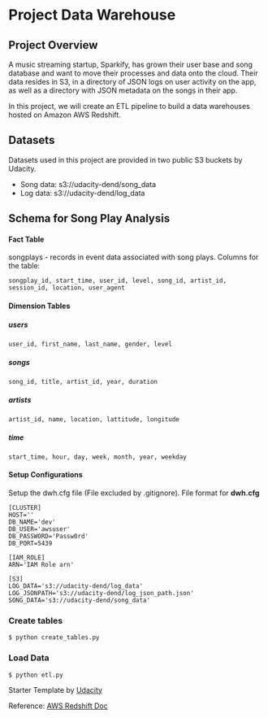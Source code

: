 # Project Data Warehouse

## Project Overview
A music streaming startup, Sparkify, has grown their user base and song database and want to move their processes and data onto the cloud. Their data resides in S3, in a directory of JSON logs on user activity on the app, as well as a directory with JSON metadata on the songs in their app.

In this project, we will create an ETL pipeline to build a data warehouses hosted on Amazon AWS Redshift.


## Datasets

Datasets used in this project are provided in two public S3 buckets by Udacity. 

- Song data: s3://udacity-dend/song_data
- Log data: s3://udacity-dend/log_data


## Schema for Song Play Analysis

#### Fact Table
songplays - records in event data associated with song plays. Columns for the table:

    songplay_id, start_time, user_id, level, song_id, artist_id, session_id, location, user_agent

#### Dimension Tables 
##### users

    user_id, first_name, last_name, gender, level
##### songs

    song_id, title, artist_id, year, duration

##### artists

    artist_id, name, location, lattitude, longitude

##### time

    start_time, hour, day, week, month, year, weekday



#### Setup Configurations 
Setup the dwh.cfg file (File excluded by .gitignore). File format for **dwh.cfg**

```
[CLUSTER]
HOST=''
DB_NAME='dev'
DB_USER='awsuser'
DB_PASSWORD='Passw0rd'
DB_PORT=5439

[IAM_ROLE]
ARN='IAM Role arn'

[S3]
LOG_DATA='s3://udacity-dend/log_data'
LOG_JSONPATH='s3://udacity-dend/log_json_path.json'
SONG_DATA='s3://udacity-dend/song_data'

```

### Create tables

    $ python create_tables.py

### Load Data

    $ python etl.py


Starter Template by [Udacity](https://www.udacity.com/course/data-engineer-nanodegree--nd027)

Reference: [AWS Redshift Doc](https://aws.amazon.com/redshift/getting-started/?p=rs&bttn=hero&exp=b)